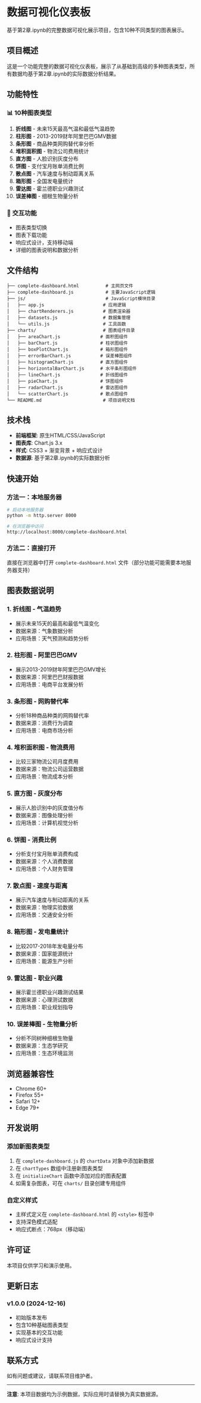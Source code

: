 # 数据可视化仪表板

基于第2章.ipynb的完整数据可视化展示项目，包含10种不同类型的图表展示。

## 项目概述

这是一个功能完整的数据可视化仪表板，展示了从基础到高级的多种图表类型，所有数据均基于第2章.ipynb的实际数据分析结果。

## 功能特性

### 📊 10种图表类型
1. **折线图** - 未来15天最高气温和最低气温趋势
2. **柱形图** - 2013-2019财年阿里巴巴GMV数据
3. **条形图** - 商品种类网购替代率分析
4. **堆积面积图** - 物流公司费用统计
5. **直方图** - 人脸识别灰度分布
6. **饼图** - 支付宝月账单消费比例
7. **散点图** - 汽车速度与制动距离关系
8. **箱形图** - 全国发电量统计
9. **雷达图** - 霍兰德职业兴趣测试
10. **误差棒图** - 细根生物量分析

### 🎯 交互功能
- 图表类型切换
- 图表下载功能
- 响应式设计，支持移动端
- 详细的图表说明和数据分析

## 文件结构

```
├── complete-dashboard.html          # 主网页文件
├── complete-dashboard.js            # 主要JavaScript逻辑
├── js/                              # JavaScript模块目录
│   ├── app.js                      # 应用逻辑
│   ├── chartRenderers.js           # 图表渲染器
│   ├── datasets.js                 # 数据集管理
│   └── utils.js                    # 工具函数
├── charts/                         # 图表组件目录
│   ├── areaChart.js               # 面积图组件
│   ├── barChart.js                # 柱状图组件
│   ├── boxPlotChart.js            # 箱形图组件
│   ├── errorBarChart.js           # 误差棒图组件
│   ├── histogramChart.js          # 直方图组件
│   ├── horizontalBarChart.js      # 水平条形图组件
│   ├── lineChart.js               # 折线图组件
│   ├── pieChart.js                # 饼图组件
│   ├── radarChart.js              # 雷达图组件
│   └── scatterChart.js            # 散点图组件
└── README.md                       # 项目说明文档
```

## 技术栈

- **前端框架**: 原生HTML/CSS/JavaScript
- **图表库**: Chart.js 3.x
- **样式**: CSS3 + 渐变背景 + 响应式设计
- **数据源**: 基于第2章.ipynb的实际数据分析

## 快速开始

### 方法一：本地服务器
```bash
# 启动本地服务器
python -m http.server 8000

# 在浏览器中访问
http://localhost:8000/complete-dashboard.html
```

### 方法二：直接打开
直接在浏览器中打开 `complete-dashboard.html` 文件（部分功能可能需要本地服务器支持）

## 图表数据说明

### 1. 折线图 - 气温趋势
- 展示未来15天的最高和最低气温变化
- 数据来源：气象数据分析
- 应用场景：天气预测和趋势分析

### 2. 柱形图 - 阿里巴巴GMV
- 展示2013-2019财年阿里巴巴GMV增长
- 数据来源：阿里巴巴财报数据
- 应用场景：电商平台发展分析

### 3. 条形图 - 网购替代率
- 分析18种商品种类的网购替代率
- 数据来源：消费行为调查
- 应用场景：电商市场分析

### 4. 堆积面积图 - 物流费用
- 比较三家物流公司月度费用
- 数据来源：物流公司运营数据
- 应用场景：物流成本分析

### 5. 直方图 - 灰度分布
- 展示人脸识别中的灰度值分布
- 数据来源：图像处理分析
- 应用场景：计算机视觉分析

### 6. 饼图 - 消费比例
- 分析支付宝月账单消费构成
- 数据来源：个人消费数据
- 应用场景：个人财务管理

### 7. 散点图 - 速度与距离
- 展示汽车速度与制动距离的关系
- 数据来源：物理实验数据
- 应用场景：交通安全分析

### 8. 箱形图 - 发电量统计
- 比较2017-2018年发电量分布
- 数据来源：国家能源统计
- 应用场景：能源生产分析

### 9. 雷达图 - 职业兴趣
- 展示霍兰德职业兴趣测试结果
- 数据来源：心理测试数据
- 应用场景：职业规划指导

### 10. 误差棒图 - 生物量分析
- 分析不同树种细根生物量
- 数据来源：生态学研究
- 应用场景：生态环境监测

## 浏览器兼容性

- Chrome 60+
- Firefox 55+
- Safari 12+
- Edge 79+

## 开发说明

### 添加新图表类型
1. 在 `complete-dashboard.js` 的 `chartData` 对象中添加新数据
2. 在 `chartTypes` 数组中注册新图表类型
3. 在 `initializeChart` 函数中添加对应的图表配置
4. 如需复杂图表，可在 `charts/` 目录创建专用组件

### 自定义样式
- 主样式定义在 `complete-dashboard.html` 的 `<style>` 标签中
- 支持深色模式适配
- 响应式断点：768px（移动端）

## 许可证

本项目仅供学习和演示使用。

## 更新日志

### v1.0.0 (2024-12-16)
- 初始版本发布
- 包含10种基础图表类型
- 实现基本的交互功能
- 响应式设计支持

## 联系方式

如有问题或建议，请联系项目维护者。

---

**注意**: 本项目数据均为示例数据，实际应用时请替换为真实数据源。